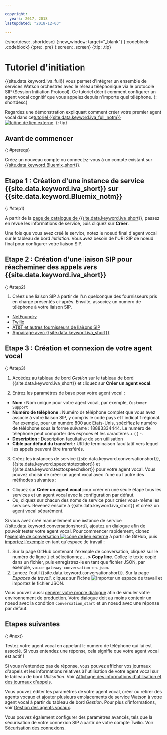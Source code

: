 ```yaml
---

copyright:
  years: 2017, 2018
lastupdated: "2018-12-03"

---
```


{:shortdesc: .shortdesc}
{:new_window: target="_blank"}
{:codeblock: .codeblock}
{:pre: .pre}
{:screen: .screen}
{:tip: .tip}

# Tutoriel d'initiation
{{site.data.keyword.iva_full}} vous permet d'intégrer un ensemble de services Watson orchestrés avec le réseau téléphonique via le protocole SIP (Session Initiation Protocol). Ce tutoriel décrit comment configurer un agent vocal cognitif que vous appelez depuis n'importe quel téléphone.
{: shortdesc}

Regardez une démonstration expliquant comment créer votre premier agent vocal dans ce[tutoriel {{site.data.keyword.iva_full_notm}} ![Icône de lien externe](../../icons/launch-glyph.svg "Icône de lien externe")](https://developer.ibm.com/tv/building-voice-enabled-cognitive-applications-with-watson/).
{: tip}

## Avant de commencer
{: #prereqs}

Créez un nouveau compte ou connectez-vous à un compte existant sur [{{site.data.keyword.Bluemix_short}}](https://cloud.ibm.com/).

## Etape 1 : Création d'une instance de service {{site.data.keyword.iva_short}} sur {{site.data.keyword.Bluemix_notm}}
{: #step1}

A partir de la [page de catalogue de {{site.data.keyword.iva_short}}](https://cloud.ibm.com/catalog/services/voice-agent-with-watson), passez en revue les informations de service, puis cliquez sur **Créer**.

Une fois que vous avez créé le service, notez le noeud final d'agent vocal sur le tableau de bord _Initiation_. Vous avez besoin de l'URI SIP de noeud final pour configurer votre liaison SIP.

## Etape 2 : Création d'une liaison SIP pour réacheminer des appels vers {{site.data.keyword.iva_short}}
{: #step2}

1. Créez une liaison SIP à partir de l'un quelconque des fournisseurs pris en charge présentés ci-après. Ensuite, associez un numéro de téléphone à votre liaison SIP.

  * [NetFoundry](connect-SIP.html#NetFoundry-setup)
  * [Twilio](connect-SIP.html#twilio-setup)
  * [AT&T et autres fournisseurs de liaisons SIP](connect-SIP.html#att-other)
  * [Appairage avec {{site.data.keyword.iva_short}}](connect-SIP.html#peering)

## Etape 3 : Création et connexion de votre agent vocal
{: #step3}

1. Accédez au tableau de bord _Gestion_ sur le tableau de bord {{site.data.keyword.iva_short}} et cliquez sur **Créer un agent vocal**.

2. Entrez les paramètres de base pour votre agent vocal :
  * **Nom :** Nom unique pour votre agent vocal, par exemple, `Customer Support`
  * **Numéro de téléphone :** Numéro de téléphone complet que vous avez associé à votre liaison SIP, y compris le code pays et l'indicatif régional. Par exemple, pour un numéro 800 aux Etats-Unis, spécifiez le numéro de téléphone sous la forme suivante : 18883334444. Le numéro de téléphone peut comporter des espaces et les caractères + ( ) -.
  * **Description :** Description facultative de son utilisation
  * **Cible par défaut du transfert :** URI de terminaison facultatif vers lequel les appels peuvent être transférés.

3. Créez les instances de service {{site.data.keyword.conversationshort}}, {{site.data.keyword.speechtotextshort}} et {{site.data.keyword.texttospeechshort}} pour votre agent vocal. Vous pouvez choisir de créer un agent vocal avec l'une ou l'autre des méthodes suivantes :
  * Cliquez sur **Créer un agent vocal** pour créer en une seule étape tous les services et un agent vocal avec la configuration par défaut.
  * Ou, cliquez sur chacun des noms de service pour créer vous-même les services. Revenez ensuite à {{site.data.keyword.iva_short}} et créez un agent vocal séparément.

   Si vous avez créé manuellement une instance de service {{site.data.keyword.conversationshort}}, ajoutez un dialogue afin de pouvoir tester votre agent vocal.  Pour commencer rapidement, clonez l'[exemple de conversation ![Icône de lien externe](../../icons/launch-glyph.svg "Icône de lien externe")](https://github.com/WASdev/sample.voice.gateway/blob/master/conversation/voice-gateway-conversation-en.json) à partir de GitHub, puis [importez l'exemple](../conversation/configure-workspace.html#creating-workspaces) en tant qu'espace de travail :

   1. Sur la page GitHub contenant l'exemple de conversation, cliquez sur le numéro de ligne `1` et sélectionnez **... > Copy line**. Collez le texte copié dans un fichier, puis enregistrez-le en tant que fichier JSON, par exemple, `voice-gateway-conversation-en.json`.
   2. Lancez l'outil {{site.data.keyword.conversationshort}}. Sur la page _Espaces de travail_, cliquez sur l'icône ![Importer un espace de travail](../conversation/images/workspace_import.png) et importez le fichier JSON.

  Vous pouvez aussi [générer votre propre dialogue](../conversation/dialog-build.html) afin de simuler votre environnement de production. Votre dialogue doit au moins contenir un noeud avec la condition `conversation_start` et un noeud avec une réponse par défaut.


## Etapes suivantes
{: #next}

Testez votre agent vocal en appelant le numéro de téléphone qui lui est associé. Si vous entendez une réponse, cela signifie que votre agent vocal est actif !

Si vous n'entendez pas de réponse, vous pouvez afficher vos journaux d'appels et les informations relatives à l'utilisation de votre agent vocal sur le tableau de bord _Utilisation_. Voir [Affichage des informations d'utilisation et des journaux d'appels](logging.html).

Vous pouvez éditer les paramètres de votre agent vocal, créer ou retirer des agents vocaux et ajouter plusieurs emplacements de service Watson à votre agent vocal à partir du tableau de bord _Gestion_. Pour plus d'informations, voir [Gestion des agents vocaux](managing.html).

Vous pouvez également configurer des paramètres avancés, tels que la sécurisation de votre connexion SIP à partir de votre compte Twilio. Voir [Sécurisation des connexions](secure-trunking.html).
